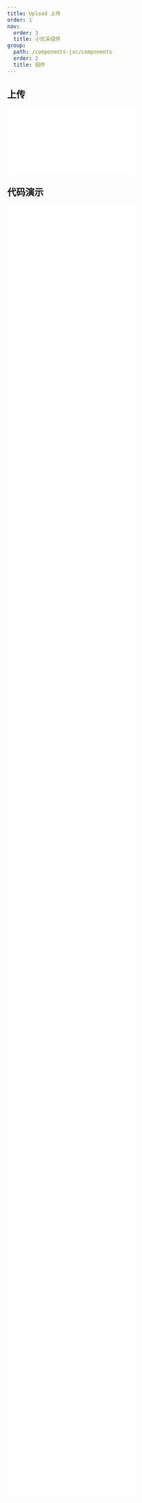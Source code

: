 ```yaml
---
title: Upload 上传
order: 1
nav:
  order: 3
  title: 小优采组件
group:
  path: /components-jxc/components
  order: 2
  title: 组件
---
```


## 上传

<div>
<embed src="@docs-common/upload/index.md"></embed>
</div>
        
## 代码演示

<Row gutter=8>

  <Col span=12>
    
  <div class="code-box"><embed src="@abiz-rc-jxc/upload/demo/basic-upload-jxc.md"></embed></div>
          
  <div class="code-box"><embed src="@abiz-rc-jxc/upload/demo/defaultFileList-upload-jxc.md"></embed></div>
          
  <div class="code-box"><embed src="@abiz-rc-jxc/upload/demo/fileList-upload-jxc.md"></embed></div>
          
  <div class="code-box"><embed src="@abiz-rc-jxc/upload/demo/directory-upload-jxc.md"></embed></div>
          
  <div class="code-box"><embed src="@abiz-rc-jxc/upload/demo/upload-png-only-upload-jxc.md"></embed></div>
          
  <div class="code-box"><embed src="@abiz-rc-jxc/upload/demo/preview-file-upload-jxc.md"></embed></div>
          
  <div class="code-box"><embed src="@abiz-rc-jxc/upload/demo/transform-file-upload-jxc.md"></embed></div>
          
  <div class="code-box"><embed src="@abiz-rc-jxc/upload/demo/upload-custom-action-icon-upload-jxc.md"></embed></div>
          
  <div class="code-box"><embed src="@abiz-rc-jxc/upload/demo/drag-sorting-upload-jxc.md"></embed></div>
          
  <div class="code-box"><embed src="@abiz-rc-jxc/upload/demo/customize-progress-bar-upload-jxc.md"></embed></div>
          
  </Col>
          
  <Col span=12>
    
  <div class="code-box"><embed src="@abiz-rc-jxc/upload/demo/avatar-upload-jxc.md"></embed></div>
          
  <div class="code-box"><embed src="@abiz-rc-jxc/upload/demo/picture-card-upload-jxc.md"></embed></div>
          
  <div class="code-box"><embed src="@abiz-rc-jxc/upload/demo/drag-upload-jxc.md"></embed></div>
          
  <div class="code-box"><embed src="@abiz-rc-jxc/upload/demo/upload-manually-upload-jxc.md"></embed></div>
          
  <div class="code-box"><embed src="@abiz-rc-jxc/upload/demo/picture-style-upload-jxc.md"></embed></div>
          
  <div class="code-box"><embed src="@abiz-rc-jxc/upload/demo/max-count-upload-jxc.md"></embed></div>
          
  <div class="code-box"><embed src="@abiz-rc-jxc/upload/demo/upload-with-aliyun-oss-upload-jxc.md"></embed></div>
          
  <div class="code-box"><embed src="@abiz-rc-jxc/upload/demo/file-type-upload-jxc.md"></embed></div>
          
  <div class="code-box"><embed src="@abiz-rc-jxc/upload/demo/crop-image-upload-jxc.md"></embed></div>
          
  </Col>
          
</Row>
        
<div><embed src="@docs-common/upload/index-api.md"></embed><div>
